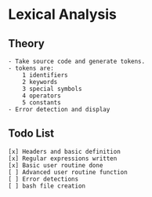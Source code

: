 # Lexical Analysis

## Theory
    - Take source code and generate tokens.
    - tokens are:
        1 identifiers
        2 keywords
        3 special symbols
        4 operators
        5 constants
    - Error detection and display

## Todo List
    [x] Headers and basic definition
    [x] Regular expressions written
    [x] Basic user routine done
    [ ] Advanced user routine function
    [ ] Error detections
    [ ] bash file creation
    